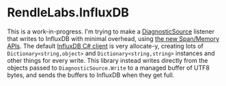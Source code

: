 # RendleLabs.InfluxDB

This is a work-in-progress. I'm trying to make a [DiagnosticSource](https://github.com/dotnet/corefx/blob/master/src/System.Diagnostics.DiagnosticSource/src/DiagnosticSourceUsersGuide.md)
listener that writes to InfluxDB with minimal overhead, using [the new Span/Memory APIs](https://www.codemag.com/Article/1807051/Introducing-.NET-Core-2.1-Flagship-Types-Span-T-and-Memory-T).
The default [InfluxDB C# client](https://github.com/influxdata/influxdb-csharp) is very allocate-y, creating lots of
`Dictionary<string,object>` and `Dictionary<string,string>` instances and other things for every write. This library instead
writes directly from the objects passed to `DiagnosticSource.Write` to a managed buffer of UTF8 bytes,
and sends the buffers to InfluxDB when they get full.
